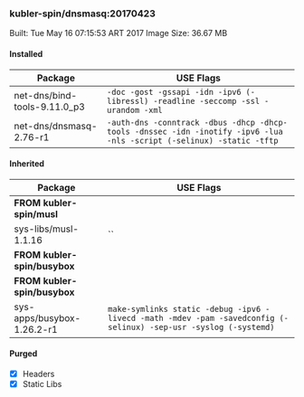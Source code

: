 ### kubler-spin/dnsmasq:20170423

Built: Tue May 16 07:15:53 ART 2017
Image Size: 36.67 MB


#### Installed
Package | USE Flags
--------|----------
net-dns/bind-tools-9.11.0_p3 | `-doc -gost -gssapi -idn -ipv6 (-libressl) -readline -seccomp -ssl -urandom -xml`
net-dns/dnsmasq-2.76-r1 | `-auth-dns -conntrack -dbus -dhcp -dhcp-tools -dnssec -idn -inotify -ipv6 -lua -nls -script (-selinux) -static -tftp`
#### Inherited
Package | USE Flags
--------|----------
**FROM kubler-spin/musl** |
sys-libs/musl-1.1.16 | ``
**FROM kubler-spin/busybox** |
**FROM kubler-spin/busybox** |
sys-apps/busybox-1.26.2-r1 | `make-symlinks static -debug -ipv6 -livecd -math -mdev -pam -savedconfig (-selinux) -sep-usr -syslog (-systemd)`
#### Purged
- [x] Headers
- [x] Static Libs
